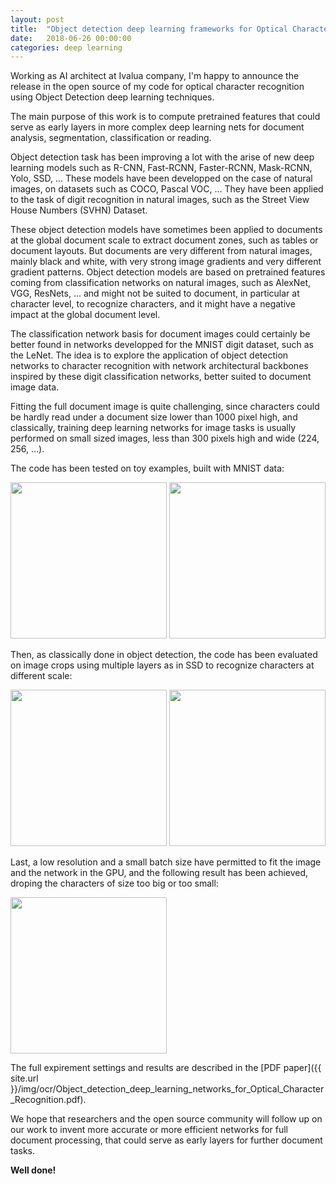 ```yaml
---
layout: post
title:  "Object detection deep learning frameworks for Optical Character Recognition and Document Pretrained Features"
date:   2018-06-26 00:00:00
categories: deep learning
---
```


Working as AI architect at Ivalua company, I'm happy to announce the release in the open source of my code for optical character recognition using Object Detection deep learning techniques.

The main purpose of this work is to compute pretrained features that could serve as early layers in more complex deep learning nets for document analysis, segmentation, classification or reading.

Object detection task has been improving a lot with the arise of new deep learning models such as R-CNN, Fast-RCNN, Faster-RCNN, Mask-RCNN, Yolo, SSD, ... These models have been developped on the case of natural images, on datasets such as COCO, Pascal VOC, ... They have been applied to the task of digit recognition in natural images, such as the Street View House Numbers (SVHN) Dataset.

These object detection models have sometimes been applied to documents at the global document scale to extract document zones, such as tables or document layouts. But documents are very different from natural images, mainly black and white, with very strong image gradients and very different gradient patterns. Object detection models are based on pretrained features coming from classification networks on natural images, such as AlexNet, VGG, ResNets, ... and might not be suited to document, in particular at character level, to recognize characters, and it might have a negative impact at the global document level.

The classification network basis for document images could certainly be better found in networks developped for the MNIST digit dataset, such as the LeNet. The idea is to explore the application of object detection networks to character recognition with network architectural backbones inspired by these digit classification networks, better suited to document image data.

Fitting the full document image is quite challenging, since characters could be hardly read under a document size lower than 1000 pixel high, and classically, training deep learning networks for image tasks is usually performed on small sized images, less than 300 pixels high and wide (224, 256, ...).

The code has been tested on toy examples, built with MNIST data:

<img src="{{ site.url }}/img/ocr/res1.png" height="250"> <img src="{{ site.url }}/img/ocr/res2.png" height="250">

Then, as classically done in object detection, the code has been evaluated on image crops using multiple layers as in SSD to recognize characters at different scale:

<img src="{{ site.url }}/img/ocr/res3.png" height="250"> <img src="{{ site.url }}/img/ocr/res4.png" height="250">

Last, a low resolution and a small batch size have permitted to fit the image and the network in the GPU, and the following result has been achieved, droping the characters of size too big or too small:

<img src="{{ site.url }}/img/ocr/res5.png" height="250">

The full expirement settings and results are described in the [PDF paper]({{ site.url }}/img/ocr/Object_detection_deep_learning_networks_for_Optical_Character_Recognition.pdf).

We hope that researchers and the open source community will follow up on our work to invent more accurate or more efficient networks for full document processing, that could serve as early layers for further document tasks.

**Well done!**
